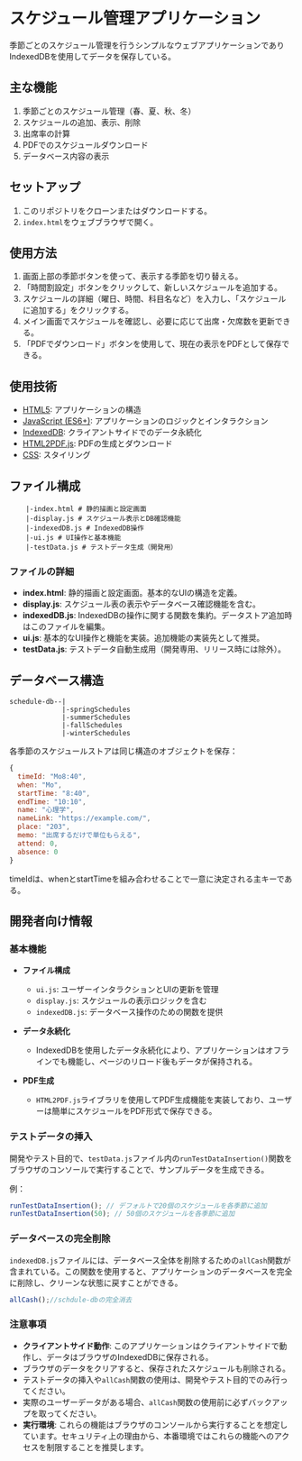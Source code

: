 # スケジュール管理アプリケーション

季節ごとのスケジュール管理を行うシンプルなウェブアプリケーションでありIndexedDBを使用してデータを保存している。

## 主な機能

1. 季節ごとのスケジュール管理（春、夏、秋、冬）
2. スケジュールの追加、表示、削除
3. 出席率の計算
4. PDFでのスケジュールダウンロード
5. データベース内容の表示

## セットアップ

1. このリポジトリをクローンまたはダウンロードする。
2. `index.html`をウェブブラウザで開く。

## 使用方法

1. 画面上部の季節ボタンを使って、表示する季節を切り替える。
2. 「時間割設定」ボタンをクリックして、新しいスケジュールを追加する。
3. スケジュールの詳細（曜日、時間、科目名など）を入力し、「スケジュールに追加する」をクリックする。
4. メイン画面でスケジュールを確認し、必要に応じて出席・欠席数を更新できる。
5. 「PDFでダウンロード」ボタンを使用して、現在の表示をPDFとして保存できる。

## 使用技術

- [HTML5](https://developer.mozilla.org/en-US/docs/Glossary/HTML5): アプリケーションの構造
- [JavaScript (ES6+)](https://developer.mozilla.org/ja/docs/Web/JavaScript): アプリケーションのロジックとインタラクション
- [IndexedDB](https://developer.mozilla.org/ja/docs/Web/API/IndexedDB_API): クライアントサイドでのデータ永続化
- [HTML2PDF.js](https://ekoopmans.github.io/html2pdf.js/): PDFの生成とダウンロード
- [CSS](https://developer.mozilla.org/ja/docs/Web/CSS): スタイリング

## ファイル構成

```
    |-index.html # 静的描画と設定画面
    |-display.js # スケジュール表示とDB確認機能
    |-indexedDB.js # IndexedDB操作
    |-ui.js # UI操作と基本機能
    |-testData.js # テストデータ生成（開発用）
```

### ファイルの詳細

- **index.html**: 静的描画と設定画面。基本的なUIの構造を定義。
- **display.js**: スケジュール表の表示やデータベース確認機能を含む。
- **indexedDB.js**: IndexedDBの操作に関する関数を集約。データストア追加時はこのファイルを編集。
- **ui.js**: 基本的なUI操作と機能を実装。追加機能の実装先として推奨。
- **testData.js**: テストデータ自動生成用（開発専用、リリース時には除外）。

## データベース構造

```
schedule-db--|
             |-springSchedules
             |-summerSchedules
             |-fallSchedules
             |-winterSchedules
```

各季節のスケジュールストアは同じ構造のオブジェクトを保存：

```javascript
{
  timeId: "Mo8:40",
  when: "Mo",
  startTime: "8:40",
  endTime: "10:10",
  name: "心理学",
  nameLink: "https://example.com/",
  place: "203",
  memo: "出席するだけで単位もらえる",
  attend: 0,
  absence: 0
}
```

timeIdは、whenとstartTimeを組み合わせることで一意に決定される主キーである。

## 開発者向け情報

### 基本機能

- **ファイル構成**
  - `ui.js`: ユーザーインタラクションとUIの更新を管理
  - `display.js`: スケジュールの表示ロジックを含む
  - `indexedDB.js`: データベース操作のための関数を提供

- **データ永続化**
  - IndexedDBを使用したデータ永続化により、アプリケーションはオフラインでも機能し、ページのリロード後もデータが保持される。

- **PDF生成**
  - `HTML2PDF.js`ライブラリを使用してPDF生成機能を実装しており、ユーザーは簡単にスケジュールをPDF形式で保存できる。


### テストデータの挿入

  開発やテスト目的で、`testData.js`ファイル内の`runTestDataInsertion()`関数をブラウザのコンソールで実行することで、サンプルデータを生成できる。

  例：
  ```javascript
  runTestDataInsertion(); // デフォルトで20個のスケジュールを各季節に追加
  runTestDataInsertion(50); // 50個のスケジュールを各季節に追加
  ```
### データベースの完全削除

  `indexedDB.js`ファイルには、データベース全体を削除するための`allCash`関数が含まれている。この関数を使用すると、アプリケーションのデータベースを完全に削除し、クリーンな状態に戻すことができる。
  ```javascript
  allCash();//schdule-dbの完全消去
  ```

### 注意事項

  - **クライアントサイド動作**: このアプリケーションはクライアントサイドで動作し、データはブラウザのIndexedDBに保存される。
  - ブラウザのデータをクリアすると、保存されたスケジュールも削除される。
  - テストデータの挿入や`allCash`関数の使用は、開発やテスト目的でのみ行ってください。
  - 実際のユーザーデータがある場合、`allCash`関数の使用前に必ずバックアップを取ってください。
  - **実行環境**: これらの機能はブラウザのコンソールから実行することを想定しています。セキュリティ上の理由から、本番環境ではこれらの機能へのアクセスを制限することを推奨します。














